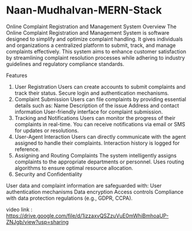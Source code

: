 # Naan-Mudhalvan-MERN-Stack
Online Complaint Registration and Management System
Overview
The Online Complaint Registration and Management System is software designed to simplify and optimize complaint handling. It gives individuals and organizations a centralized platform to submit, track, and manage complaints effectively. This system aims to enhance customer satisfaction by streamlining complaint resolution processes while adhering to industry guidelines and regulatory compliance standards.

Features

1. User Registration
Users can create accounts to submit complaints and track their status.
Secure login and authentication mechanisms.
2. Complaint Submission
Users can file complaints by providing essential details such as:
Name
Description of the issue
Address and contact information
User-friendly interface for complaint submission.
3. Tracking and Notifications
Users can monitor the progress of their complaints in real-time.
You can receive notifications via email or SMS for updates or resolutions.
4. User-Agent Interaction
Users can directly communicate with the agent assigned to handle their complaints.
Interaction history is logged for reference.
5. Assigning and Routing Complaints
The system intelligently assigns complaints to the appropriate departments or personnel.
Uses routing algorithms to ensure optimal resource allocation.
6. Security and Confidentiality

User data and complaint information are safeguarded with:
User authentication mechanisms
Data encryption
Access controls
Compliance with data protection regulations (e.g., GDPR, CCPA).

video link : https://drive.google.com/file/d/1izzaxvQSZzuVuE0mWhiBmhoaUP-ZNJgb/view?usp=sharing

